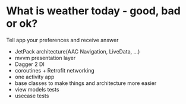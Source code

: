 # What is weather today - good, bad or ok? 

Tell app your preferences and receive answer

- JetPack architecture(AAC Navigation, LiveData, ...)
- mvvm presentation layer
- Dagger 2 DI
- coroutines +  Retrofit networking
- one activity app
- base classes to make things and architecture more easier
- view  models tests
- usecase tests
